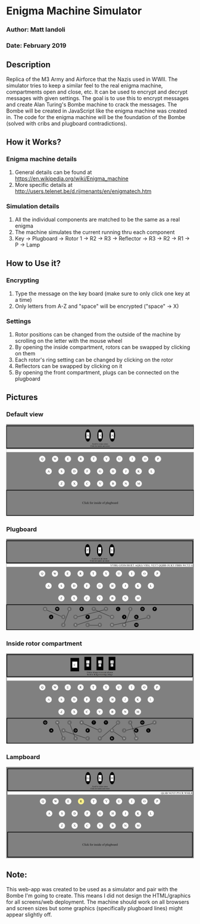 # Enigma Machine Simulator
### Author: Matt Iandoli
### Date: February 2019

## Description
Replica of the M3 Army and Airforce that the Nazis used in WWII. The simulator tries to keep a similar feel to the real enigma machine, compartments open and close, etc. It can be used to encrypt and decrypt messages with given settings. The goal is to use this to encrypt messages and create Alan Turing's Bombe machine to crack the messages. The Bombe will be created in JavaScript like the enigma machine was created in. The code for the enigma machine will be the foundation of the Bombe (solved with cribs and plugboard contradictions).

## How it Works?
### Enigma machine details
1. General details can be found at https://en.wikipedia.org/wiki/Enigma_machine
2. More specific details at http://users.telenet.be/d.rijmenants/en/enigmatech.htm

### Simulation details
1. All the individual components are matched to be the same as a real enigma
2. The machine simulates the current running thru each component
3. Key -> Plugboard -> Rotor 1 -> R2 -> R3 -> Reflector -> R3 -> R2 -> R1 -> P -> Lamp

## How to Use it?
### Encrypting
1. Type the message on the key board (make sure to only click one key at a time)
2. Only letters from A-Z and "space" will be encrypted ("space" -> X)

### Settings
1. Rotor positions can be changed from the outside of the machine by scrolling on the letter with the mouse wheel
2. By opening the inside compartment, rotors can be swapped by clicking on them
3. Each rotor's ring setting can be changed by clicking on the rotor
4. Reflectors can be swapped by clicking on it
5. By opening the front compartment, plugs can be connected on the plugboard

## Pictures
### Default view
![Screenshot 1](Screenshots/Screenshot_1.png)
### Plugboard
![Screenshot 2](Screenshots/Screenshot_2.png)
### Inside rotor compartment
![Screenshot 3](Screenshots/Screenshot_3.png)
### Lampboard
![Screenshot 4](Screenshots/Screenshot_4.png)

## Note:
This web-app was created to be used as a simulator and pair with the Bombe I'm going to create. This means I did not design the HTML/graphics for all screens/web deployment. The machine should work on all browsers and screen sizes but some graphics (specifically plugboard lines) might appear slightly off.
